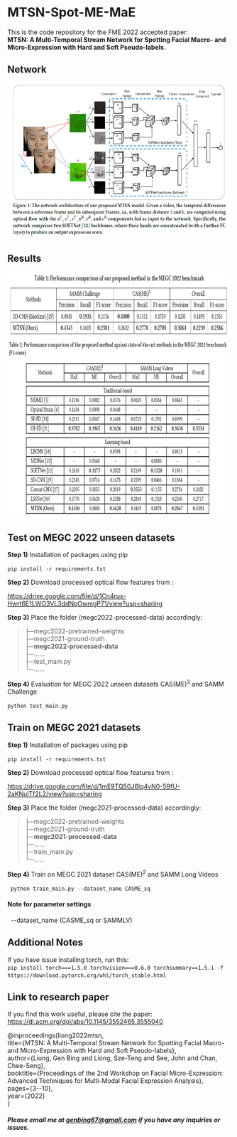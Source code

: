 # MTSN-Spot-ME-MaE

This is the code repository for the FME 2022 accepted paper: <br> 
<b>MTSN: A Multi-Temporal Stream Network for Spotting Facial Macro- and Micro-Expression with Hard and Soft Pseudo-labels</b>.

## Network
<img src='images/network.png' width=600 height=350>

## Results
<img src='images/result_megc2022.png' width=900 height=150>
<img src='images/result_megc2021.png' width=900 height=400>

## Test on MEGC 2022 unseen datasets

<b>Step 1)</b> Installation of packages using pip

``` pip install -r requirements.txt ```

<b>Step 2)</b> Download processed optical flow features from :

<!--
<b>The link is hidden at the moment but will be made available soon. </b>
-->
https://drive.google.com/file/d/1Cn4rux-Hwrt6E1LWO3VL3ddNqOwmgP71/view?usp=sharing
  
<b>Step 3)</b> Place the folder (megc2022-processed-data) accordingly: <br>
>├─megc2022-pretrained-weights <br>
>├─megc2021-ground-truth <br>
>├─<b>megc2022-processed-data</b> <br>
>├─...... <br>
>├─test_main.py <br>
>└─......

<b>Step 4)</b> Evaluation for MEGC 2022 unseen datasets CAS(ME)<sup>3</sup> and SAMM Challenge

``` python test_main.py ```
  
## Train on MEGC 2021 datasets

<b>Step 1)</b> Installation of packages using pip

``` pip install -r requirements.txt ```

<b>Step 2)</b> Download processed optical flow features from :

<!--
<b>The link is hidden at the moment but will be made available soon. </b>
-->
https://drive.google.com/file/d/1mE9TQ50J6Iq4vN0-59fU-2aKNulTf2L2/view?usp=sharing
  
<b>Step 3)</b> Place the folder (megc2021-processed-data) accordingly: <br>
>├─megc2022-pretrained-weights <br>
>├─megc2021-ground-truth <br>
>├─<b>megc2021-processed-data</b> <br>
>├─...... <br>
>├─train_main.py <br>
>└─......

<b>Step 4)</b> Train on MEGC 2021 dataset CAS(ME)<sup>2</sup> and SAMM Long Videos

``` python train_main.py --dataset_name CASME_sq```

#### Note for parameter settings <br>
&nbsp; --dataset_name (CASME_sq or SAMMLV) <br>
  
## Additional Notes
  
If you have issue installing torch, run this: <br>
``` pip install torch===1.5.0 torchvision===0.6.0 torchsummary==1.5.1 -f https://download.pytorch.org/whl/torch_stable.html ```
  
## Link to research paper

If you find this work useful, please cite the paper:
https://dl.acm.org/doi/abs/10.1145/3552465.3555040

@inproceedings{liong2022mtsn, <br>
  title={MTSN: A Multi-Temporal Stream Network for Spotting Facial Macro-and Micro-Expression with Hard and Soft Pseudo-labels}, <br>
  author={Liong, Gen Bing and Liong, Sze-Teng and See, John and Chan, Chee-Seng}, <br>
  booktitle={Proceedings of the 2nd Workshop on Facial Micro-Expression: Advanced Techniques for Multi-Modal Facial Expression Analysis}, <br>
  pages={3--10}, <br>
  year={2022} <br>
} <br>

##### Please email me at genbing67@gmail.com if you have any inquiries or issues.
